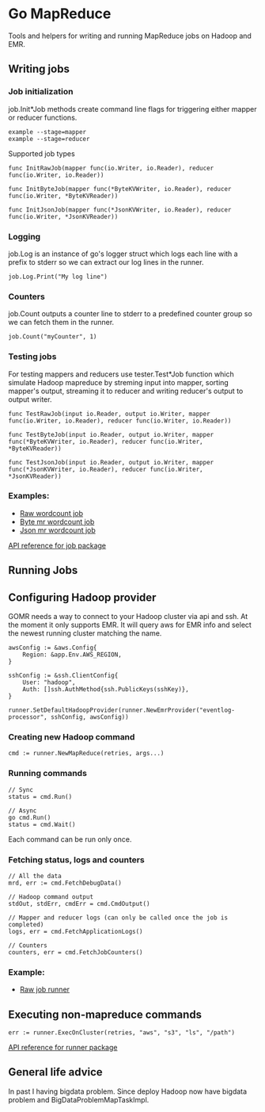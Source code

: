 # Go MapReduce

Tools and helpers for writing and running MapReduce jobs on Hadoop and EMR.

## Writing jobs

### Job initialization

job.Init\*Job methods create command line flags for triggering either mapper or reducer functions.

    example --stage=mapper
    example --stage=reducer

Supported job types

    func InitRawJob(mapper func(io.Writer, io.Reader), reducer func(io.Writer, io.Reader))

    func InitByteJob(mapper func(*ByteKVWriter, io.Reader), reducer func(io.Writer, *ByteKVReader))

    func InitJsonJob(mapper func(*JsonKVWriter, io.Reader), reducer func(io.Writer, *JsonKVReader))

### Logging

job.Log is an instance of go's logger struct which logs each line with a prefix to stderr so we can extract our log lines in the runner.

    job.Log.Print("My log line")

### Counters

job.Count outputs a counter line to stderr to a predefined counter group so we can fetch them in the runner.

    job.Count("myCounter", 1)

### Testing jobs

For testing mappers and reducers use tester.Test\*Job function which simulate Hadoop mapreduce by streming input into mapper, sorting mapper's output, streaming it to reducer and writing reducer's output to output writer.

    func TestRawJob(input io.Reader, output io.Writer, mapper func(io.Writer, io.Reader), reducer func(io.Writer, io.Reader))

    func TestByteJob(input io.Reader, output io.Writer, mapper func(*ByteKVWriter, io.Reader), reducer func(io.Writer, *ByteKVReader))

    func TestJsonJob(input io.Reader, output io.Writer, mapper func(*JsonKVWriter, io.Reader), reducer func(io.Writer, *JsonKVReader))


### Examples:

- [Raw wordcount job](https://github.com/Zemanta/gomr/blob/master/_examples/wordcount_raw/wordcount.go)
- [Byte mr wordcount job](https://github.com/Zemanta/gomr/blob/master/_examples/wordcount_byte/wordcount.go)
- [Json mr wordcount job](https://github.com/Zemanta/gomr/blob/master/_examples/wordcount_json/wordcount.go)


[API reference for job package](https://github.com/Zemanta/gomr/blob/master/job/README.md)

## Running Jobs

## Configuring Hadoop provider

GOMR needs a way to connect to your Hadoop cluster via api and ssh.
At the moment it only supports EMR. It will query aws for EMR info and select the newest running cluster matching the name.

	awsConfig := &aws.Config{
		Region: &app.Env.AWS_REGION,
	}

	sshConfig := &ssh.ClientConfig{
		User: "hadoop",
		Auth: []ssh.AuthMethod{ssh.PublicKeys(sshKey)},
	}

	runner.SetDefaultHadoopProvider(runner.NewEmrProvider("eventlog-processor", sshConfig, awsConfig))

### Creating new Hadoop command

    cmd := runner.NewMapReduce(retries, args...)

### Running commands

    // Sync
    status = cmd.Run()

    // Async
    go cmd.Run()
    status = cmd.Wait()

Each command can be run only once.

### Fetching status, logs and counters

    // All the data
    mrd, err := cmd.FetchDebugData()

    // Hadoop command output
	stdOut, stdErr, cmdErr = cmd.CmdOutput()

    // Mapper and reducer logs (can only be called once the job is completed)
	logs, err = cmd.FetchApplicationLogs()

    // Counters
	counters, err = cmd.FetchJobCounters()

### Example:

- [Raw job runner](https://github.com/Zemanta/gomr/blob/master/_examples/run_raw/run.go)

## Executing non-mapreduce commands

	err := runner.ExecOnCluster(retries, "aws", "s3", "ls", "/path")

[API reference for runner package](https://github.com/Zemanta/gomr/blob/master/runner/README.md)

## General life advice

In past I having bigdata problem. Since deploy Hadoop now have bigdata problem and BigDataProblemMapTaskImpl.
